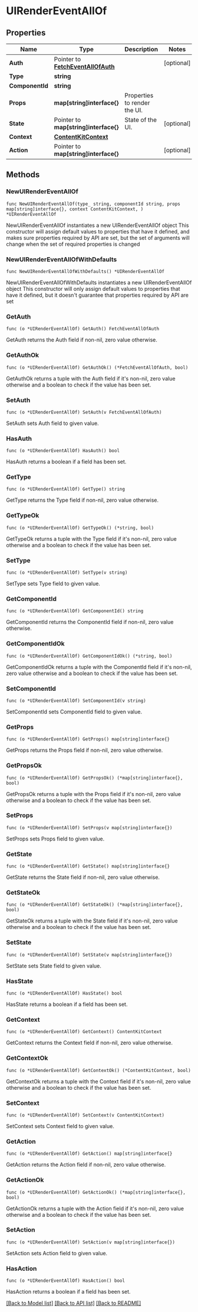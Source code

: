 # UIRenderEventAllOf

## Properties

Name | Type | Description | Notes
------------ | ------------- | ------------- | -------------
**Auth** | Pointer to [**FetchEventAllOfAuth**](FetchEventAllOfAuth.md) |  | [optional] 
**Type** | **string** |  | 
**ComponentId** | **string** |  | 
**Props** | **map[string]interface{}** | Properties to render the UI. | 
**State** | Pointer to **map[string]interface{}** | State of the UI. | [optional] 
**Context** | [**ContentKitContext**](ContentKitContext.md) |  | 
**Action** | Pointer to **map[string]interface{}** |  | [optional] 

## Methods

### NewUIRenderEventAllOf

`func NewUIRenderEventAllOf(type_ string, componentId string, props map[string]interface{}, context ContentKitContext, ) *UIRenderEventAllOf`

NewUIRenderEventAllOf instantiates a new UIRenderEventAllOf object
This constructor will assign default values to properties that have it defined,
and makes sure properties required by API are set, but the set of arguments
will change when the set of required properties is changed

### NewUIRenderEventAllOfWithDefaults

`func NewUIRenderEventAllOfWithDefaults() *UIRenderEventAllOf`

NewUIRenderEventAllOfWithDefaults instantiates a new UIRenderEventAllOf object
This constructor will only assign default values to properties that have it defined,
but it doesn't guarantee that properties required by API are set

### GetAuth

`func (o *UIRenderEventAllOf) GetAuth() FetchEventAllOfAuth`

GetAuth returns the Auth field if non-nil, zero value otherwise.

### GetAuthOk

`func (o *UIRenderEventAllOf) GetAuthOk() (*FetchEventAllOfAuth, bool)`

GetAuthOk returns a tuple with the Auth field if it's non-nil, zero value otherwise
and a boolean to check if the value has been set.

### SetAuth

`func (o *UIRenderEventAllOf) SetAuth(v FetchEventAllOfAuth)`

SetAuth sets Auth field to given value.

### HasAuth

`func (o *UIRenderEventAllOf) HasAuth() bool`

HasAuth returns a boolean if a field has been set.

### GetType

`func (o *UIRenderEventAllOf) GetType() string`

GetType returns the Type field if non-nil, zero value otherwise.

### GetTypeOk

`func (o *UIRenderEventAllOf) GetTypeOk() (*string, bool)`

GetTypeOk returns a tuple with the Type field if it's non-nil, zero value otherwise
and a boolean to check if the value has been set.

### SetType

`func (o *UIRenderEventAllOf) SetType(v string)`

SetType sets Type field to given value.


### GetComponentId

`func (o *UIRenderEventAllOf) GetComponentId() string`

GetComponentId returns the ComponentId field if non-nil, zero value otherwise.

### GetComponentIdOk

`func (o *UIRenderEventAllOf) GetComponentIdOk() (*string, bool)`

GetComponentIdOk returns a tuple with the ComponentId field if it's non-nil, zero value otherwise
and a boolean to check if the value has been set.

### SetComponentId

`func (o *UIRenderEventAllOf) SetComponentId(v string)`

SetComponentId sets ComponentId field to given value.


### GetProps

`func (o *UIRenderEventAllOf) GetProps() map[string]interface{}`

GetProps returns the Props field if non-nil, zero value otherwise.

### GetPropsOk

`func (o *UIRenderEventAllOf) GetPropsOk() (*map[string]interface{}, bool)`

GetPropsOk returns a tuple with the Props field if it's non-nil, zero value otherwise
and a boolean to check if the value has been set.

### SetProps

`func (o *UIRenderEventAllOf) SetProps(v map[string]interface{})`

SetProps sets Props field to given value.


### GetState

`func (o *UIRenderEventAllOf) GetState() map[string]interface{}`

GetState returns the State field if non-nil, zero value otherwise.

### GetStateOk

`func (o *UIRenderEventAllOf) GetStateOk() (*map[string]interface{}, bool)`

GetStateOk returns a tuple with the State field if it's non-nil, zero value otherwise
and a boolean to check if the value has been set.

### SetState

`func (o *UIRenderEventAllOf) SetState(v map[string]interface{})`

SetState sets State field to given value.

### HasState

`func (o *UIRenderEventAllOf) HasState() bool`

HasState returns a boolean if a field has been set.

### GetContext

`func (o *UIRenderEventAllOf) GetContext() ContentKitContext`

GetContext returns the Context field if non-nil, zero value otherwise.

### GetContextOk

`func (o *UIRenderEventAllOf) GetContextOk() (*ContentKitContext, bool)`

GetContextOk returns a tuple with the Context field if it's non-nil, zero value otherwise
and a boolean to check if the value has been set.

### SetContext

`func (o *UIRenderEventAllOf) SetContext(v ContentKitContext)`

SetContext sets Context field to given value.


### GetAction

`func (o *UIRenderEventAllOf) GetAction() map[string]interface{}`

GetAction returns the Action field if non-nil, zero value otherwise.

### GetActionOk

`func (o *UIRenderEventAllOf) GetActionOk() (*map[string]interface{}, bool)`

GetActionOk returns a tuple with the Action field if it's non-nil, zero value otherwise
and a boolean to check if the value has been set.

### SetAction

`func (o *UIRenderEventAllOf) SetAction(v map[string]interface{})`

SetAction sets Action field to given value.

### HasAction

`func (o *UIRenderEventAllOf) HasAction() bool`

HasAction returns a boolean if a field has been set.


[[Back to Model list]](../README.md#documentation-for-models) [[Back to API list]](../README.md#documentation-for-api-endpoints) [[Back to README]](../README.md)


